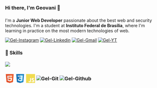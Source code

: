 <h3> Hi there, I'm Geovani 👋
  
  ###
<p> I'm a <strong>Junior Web Developer</strong> passionate about the best web and security technologies. I'm a student at <strong>Instituto Federal de Brasília</strong>, where I'm learning in practice on the most modern technologies of web.
  
<div style="display: inline-block;">
    <a href="https://www.instagram.com/geovanissilva_/?hl=pt-br" target="_blank" rel="external"><img src="https://img.shields.io/badge/Instagram-E4405F?style=for-the-badge&logo=instagram&logoColor=white" alt="Gel-Instagram"></a>
    <a href="https://www.linkedin.com/in/geovani-sousa-silva-21298921b/" target="_blank" rel="external"><img src="https://img.shields.io/badge/LinkedIn-0077B5?style=for-the-badge&logo=linkedin&logoColor=white" alt="Gel-Linkedin"></a>
    <a href="mailto:geosilvasousa@gmail.com" target="_blank" rel="external"><img src="https://img.shields.io/badge/-Gmail-%23333?style=for-the-badge&logo=gmail&logoColor=white" alt="Gel-Gmail"></a>
    <a href="https://www.youtube.com/channel/UCpQKGK6dDtOet6j_4cJE45A" target="_blank" rel="external"><img src="https://img.shields.io/badge/YouTube-FF0000?style=for-the-badge&logo=youtube&logoColor=white" alt="Gel-YT"></a>
</div> 
  
<h3> 🚀 Skills  
  
<div> <br>
  <a href="https://github.com/GeovaniSS">
  <img height="180em" src="https://github-readme-stats.vercel.app/api?username=GeovaniSS&show_icons=true&theme=github_dark">
</div>
  
<div style="display: inline-block;"> <br>
  <img align="center" height="30" widht="40" src="https://raw.githubusercontent.com/devicons/devicon/master/icons/html5/html5-original.svg" alt="Gel-HTML5">
  <img align="center" height="30" widht="40" src="https://raw.githubusercontent.com/devicons/devicon/master/icons/css3/css3-original.svg" alt="Gel-CSS">
  <img align="center" height="30" widht="40" src="https://raw.githubusercontent.com/devicons/devicon/master/icons/javascript/javascript-plain.svg" alt="Gel-JS">
  <img align="center" height="30" widht="40" src="https://cdn.jsdelivr.net/gh/devicons/devicon/icons/git/git-original.svg" alt="Gel-Git">
  <img align="center" height="30" widht="40" src="https://cdn.jsdelivr.net/gh/devicons/devicon/icons/github/github-original.svg" alt="Gel-Github">
</div>
